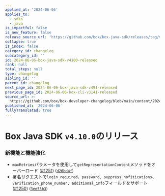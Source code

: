 ```yaml
---
applied_at: '2024-06-06'
applies_to:
  - sdks
  - java
is_impactful: false
is_new_feature: false
release_source_url: 'https://github.com/box/box-java-sdk/releases/tag/v4.10.0'
collapse: true
is_index: false
category_id: changelog
subcategory_id: ''
id: 2024-06-06-box-java-sdk-v4100-released
rank: null
total_steps: null
type: changelog
sibling_id: ''
parent_id: changelog
next_page_id: 2024-06-06-box-java-sdk-v491-released
previous_page_id: 2024-06-06-box-cli-v3141-released
source_url: >-
  https://github.com/box/box-developer-changelog/blob/main/content/2024/06-06-box-java-sdk-v4100-released.md
published_at: '2024-06-06'
fullyTranslated: true
---
```

# Box Java SDK `v4.10.0`のリリース

### 新機能と機能強化

* `maxRetries`パラメータを使用して`getRepresentationContent`メソッドをオーバーロード ([#1251][1]) ([`d26bd4f`][2])
* 署名リクエストで`login_required`、`password`、`suppress_nofitications`、`verification_phone_number`、`additional_info`フィールドをサポート ([#1250][3]) ([`3ee55b3`][4])

[1]: https://github.com/box/box-java-sdk/issues/1251

[2]: https://github.com/box/box-java-sdk/commit/d26bd4f5a141150a372159bc3867abbbbdda1406

[3]: https://github.com/box/box-java-sdk/issues/1250

[4]: https://github.com/box/box-java-sdk/commit/3ee55b3613c5f5fa92cdd4a17c0cb3e2cc86a9a4
